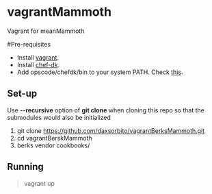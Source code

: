 # vagrantMammoth
Vagrant for meanMammoth

#Pre-requisites
* Install [vagrant](https://www.vagrantup.com/downloads.html).
* Install [chef-dk](https://downloads.chef.io/chef-dk/).
* Add opscode/chefdk/bin to your system PATH. Check [this](http://berkshelf.com/).

## Set-up
Use **--recursive** option of **git clone** when cloning this repo so that the submodules would also be initialized
1. git clone https://github.com/daxsorbito/vagrantBerksMammoth.git
2. cd vagrantBerskMammoth
3. berks vendor cookbooks/

## Running
>vagrant up
